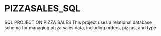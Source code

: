 # PIZZASALES_SQL
SQL PROJECT ON PIZZA SALES
This project uses a relational database schema for managing pizza sales data, including orders, pizzas, and type
